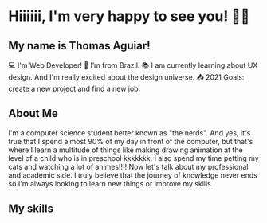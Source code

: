 # Hiiiiii, I'm very happy to see you! 🤭🤩
## My name is Thomas Aguiar!
:computer: I'm Web Developer!
:house_with_garden: I’m from Brazil.
:books: I am currently learning about UX design. And I'm really excited about the design universe.
:outbox_tray: 2021 Goals: create a new project and find a new job.

## About Me
I'm a computer science student better known as "the nerds". And yes, it's true that I spend almost 90% of my day in front of the computer, but that's where I learn a multitude of things like making drawing animation at the level of a child who is in preschool kkkkkkk. I also spend my time petting my cats and watching a lot of animes!!!!
Now let's talk about my professional and academic side. I truly believe that the journey of knowledge never ends so I'm always looking to learn new things or improve my skills.

## My skills
<!--
**thmsaguiar/thmsaguiar** is a ✨ _special_ ✨ repository because its `README.md` (this file) appears on your GitHub profile.

Here are some ideas to get you started:

- 🔭 I’m currently working on ...
- 🌱 I’m currently learning ...
- 👯 I’m looking to collaborate on ...
- 🤔 I’m looking for help with ...
- 💬 Ask me about ...
- 📫 How to reach me: ...
- 😄 Pronouns: ...
- ⚡ Fun fact: ...
-->

